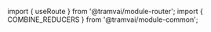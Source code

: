 import { useRoute } from '@tramvai/module-router';
import { COMBINE_REDUCERS } from '@tramvai/module-common';
